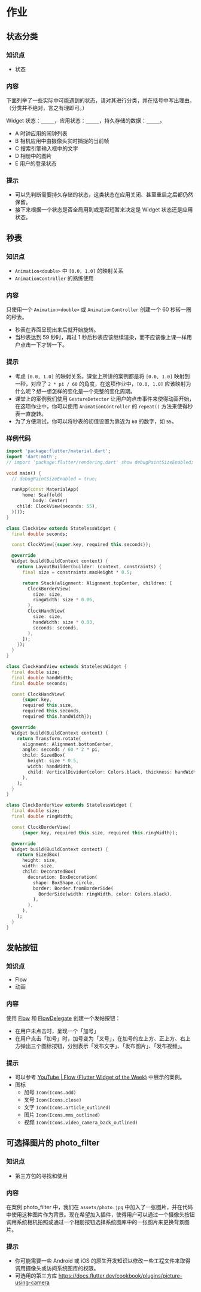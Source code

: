 # 作业

## 状态分类

### 知识点

- 状态

### 内容

下面列举了一些实际中可能遇到的状态，请对其进行分类，并在括号中写出理由。（分类并不绝对，言之有理即可。）

Widget 状态：`_____`，应用状态：`_____`，持久存储的数据：`_____`。

- A 时钟应用的闹钟列表
- B 相机应用中由摄像头实时捕捉的当前帧
- C 搜索引擎输入框中的文字
- D 相册中的图片
- E 用户的登录状态

### 提示

- 可以先判断需要持久存储的状态，这类状态在应用关闭、甚至重启之后都仍然保留。
- 接下来根据一个状态是否全局用到或是否短暂来决定是 Widget 状态还是应用状态。

## 秒表

### 知识点

- `Animation<double>` 中 `[0.0, 1.0]` 的映射关系
- `AnimationController` 的熟练使用

### 内容

只使用一个 `Animation<double>` 或 `AnimationController` 创建一个 60 秒转一圈的秒表。

- 秒表在界面呈现出来后就开始旋转。
- 当秒表达到 59 秒时，再过 1 秒后秒表应该继续渲染，而不应该像上课一样用户点击一下才转一下。

### 提示

- 考虑 `[0.0, 1.0]` 的映射关系，课堂上所讲的案例都是将 `[0.0, 1.0]` 映射到一秒，对应了 `2 * pi / 60` 的角度，在这项作业中，`[0.0, 1.0]` 应该映射为什么呢？想一想怎样的变化是一个完整的变化周期。
- 课堂上的案例我们使用 `GestureDetector` 让用户的点击事件来使得动画开始，在这项作业中，你可以使用 `AnimationController` 的 `repeat()` 方法来使得秒表一直旋转。
- 为了方便测试，你可以将秒表的初值设置为靠近为 `60` 的数字，如 `55`。

### 样例代码

```dart
import 'package:flutter/material.dart';
import 'dart:math';
// import 'package:flutter/rendering.dart' show debugPaintSizeEnabled;

void main() {
  // debugPaintSizeEnabled = true;

  runApp(const MaterialApp(
      home: Scaffold(
          body: Center(
    child: ClockView(seconds: 55),
  ))));
}

class ClockView extends StatelessWidget {
  final double seconds;

  const ClockView({super.key, required this.seconds});

  @override
  Widget build(BuildContext context) {
    return LayoutBuilder(builder: (context, constraints) {
      final size = constraints.maxHeight * 0.5;

      return Stack(alignment: Alignment.topCenter, children: [
        ClockBorderView(
          size: size,
          ringWidth: size * 0.06,
        ),
        ClockHandView(
          size: size,
          handWidth: size * 0.03,
          seconds: seconds,
        ),
      ]);
    });
  }
}

class ClockHandView extends StatelessWidget {
  final double size;
  final double handWidth;
  final double seconds;

  const ClockHandView(
      {super.key,
      required this.size,
      required this.seconds,
      required this.handWidth});

  @override
  Widget build(BuildContext context) {
    return Transform.rotate(
      alignment: Alignment.bottomCenter,
      angle: seconds / 60 * 2 * pi,
      child: SizedBox(
        height: size * 0.5,
        width: handWidth,
        child: VerticalDivider(color: Colors.black, thickness: handWidth),
      ),
    );
  }
}

class ClockBorderView extends StatelessWidget {
  final double size;
  final double ringWidth;

  const ClockBorderView(
      {super.key, required this.size, required this.ringWidth});

  @override
  Widget build(BuildContext context) {
    return SizedBox(
      height: size,
      width: size,
      child: DecoratedBox(
        decoration: BoxDecoration(
          shape: BoxShape.circle,
          border: Border.fromBorderSide(
            BorderSide(width: ringWidth, color: Colors.black),
          ),
        ),
      ),
    );
  }
}
```

## 发帖按钮

### 知识点

- Flow
- 动画

### 内容

使用 [Flow](https://api.flutter.dev/flutter/widgets/Flow-class.html) 和 [FlowDelegate](https://api.flutter.dev/flutter/rendering/FlowDelegate-class.html) 创建一个发帖按钮：

- 在用户未点击时，呈现一个「加号」
- 在用户点击「加号」时，加号变为「叉号」，在加号的左上方、正上方、右上方弹出三个图标按钮，分别表示「发布文字」、「发布图片」、「发布视频」。

### 提示

- 可以参考 [YouTube | Flow (Flutter Widget of the Week)](https://www.youtube.com/watch?v=NG6pvXpnIso) 中展示的案例。
- 图标
    - 加号 `Icon(Icons.add)`
    - 叉号 `Icon(Icons.close)`
    - 文字 `Icon(Icons.article_outlined)`
    - 图片 `Icon(Icons.mms_outlined)`
    - 视频 `Icon(Icons.video_camera_back_outlined)`

## 可选择图片的 photo_filter

### 知识点

- 第三方包的寻找和使用

### 内容

在案例 photo_filter 中，我们在 `assets/photo.jpg` 中加入了一张图片，并在代码中使用这种图片作为背景。现在希望加入插件，使得用户可以通过一个摄像头按钮调用系统相机拍照或通过一个相册按钮选择系统图库中的一张图片来更换背景图片。

### 提示

- 你可能需要一些 Android 或 iOS 的原生开发知识以修改一些工程文件来取得调用摄像头或访问系统图库的权限。
- 可选用的第三方库 <https://docs.flutter.dev/cookbook/plugins/picture-using-camera>
